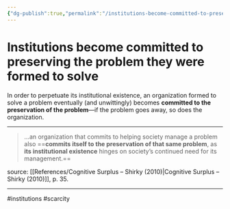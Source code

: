 ```yaml
---
{"dg-publish":true,"permalink":"/institutions-become-committed-to-preserving-the-problem-they-were-formed-to-solve/"}
---
```



# Institutions become committed to preserving the problem they were formed to solve

In order to perpetuate its institutional existence, an organization formed to solve a problem eventually (and unwittingly) becomes **committed to the preservation of the problem**—if the problem goes away, so does the organization.

---

> …an organization that commits to helping society manage a problem also ==**commits itself to the preservation of that same problem**, as **its institutional existence** hinges on society’s continued need for its management.== 

source: [[References/Cognitive Surplus – Shirky (2010)\|Cognitive Surplus – Shirky (2010)]], p. 35.

---
#institutions #scarcity 